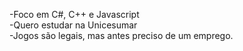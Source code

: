 -Foco em C#, C++ e Javascript \
-Quero estudar na Unicesumar \
-Jogos são legais, mas antes preciso de um emprego.
